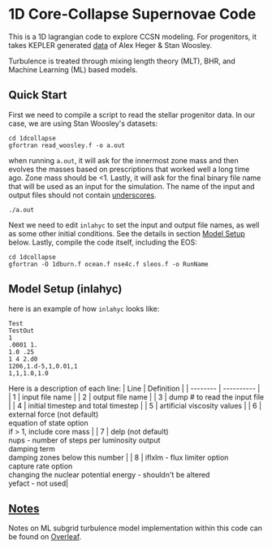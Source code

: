 # 1D Core-Collapse Supernovae Code

This is a 1D lagrangian code to explore CCSN modeling. For progenitors, it takes KEPLER generated [data](https://2sn.org/stellarevolution/) of Alex Heger & Stan Woosley.

Turbulence is treated through mixing length theory (MLT), BHR, and Machine Learning (ML) based models.

## Quick Start
First we need to compile a script to read the stellar progenitor data. In our case, we are using Stan Woosley's datasets:
```shell
cd 1dcollapse
gfortran read_woosley.f -o a.out
```
when running `a.out`, it will ask for the innermost zone mass and then evolves the masses based on prescriptions that worked well a long time ago. Zone mass should be <1. Lastly, it will ask for the final binary file name that will be used as an input for the simulation. The name of the input and output files should not contain <ins>underscores</ins>.
```shell
./a.out
```
Next we need to edit `inlahyc` to set the input and output file names, as well as some other initial conditions. See the details in section [Model Setup](#model-setup-inlahyc) below. Lastly, compile the code itself, including the EOS:
```shell
cd 1dcollapse
gfortran -O 1dburn.f ocean.f nse4c.f sleos.f -o RunName
```

## Model Setup (inlahyc)
here is an example of how `inlahyc` looks like:
```
Test
TestOut
1
.0001 1.
1.0 .25
1 4 2.d0
1206,1.d-5,1,0.01,1
1,1,1.0,1.0
```
Here is a description of each line:
| Line | Definition |
| -------- | ---------- |
| 1 | input file name |
| 2 | output file name |
| 3 | dump # to read the input file |
| 4 | initial timestep and total timestep |
| 5 | artificial viscosity values |
| 6 | external force (not default) <br/> equation of state option <br/> if > 1, include core mass |
| 7 | delp (not default) <br/> nups - number of steps per luminosity output <br/> damping term <br/> damping zones below this number |
| 8 | iflxlm - flux limiter option <br/> capture rate option <br/> changing the nuclear potential energy - shouldn't be altered <br/> yefact - not used|

## [Notes](https://www.overleaf.com/read/pgsnmxgdjkrq)

Notes on ML subgrid turbulence model implementation within this code can be found on [Overleaf](https://www.overleaf.com/read/pgsnmxgdjkrq).
